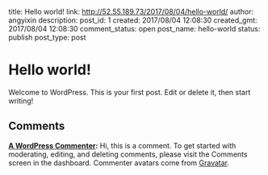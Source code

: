 title: Hello world!
link: http://52.55.189.73/2017/08/04/hello-world/
author: angyixin
description: 
post_id: 1
created: 2017/08/04 12:08:30
created_gmt: 2017/08/04 12:08:30
comment_status: open
post_name: hello-world
status: publish
post_type: post

# Hello world!

Welcome to WordPress. This is your first post. Edit or delete it, then start writing!

## Comments

**[A WordPress Commenter](#1 "2017-08-04 12:08:30"):** Hi, this is a comment. To get started with moderating, editing, and deleting comments, please visit the Comments screen in the dashboard. Commenter avatars come from [Gravatar](https://gravatar.com).

